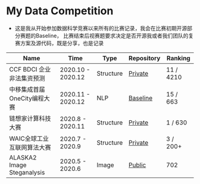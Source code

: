 # My Data Competition

* 这是我从开始参加数据科学竞赛以来所有的比赛记录，我会在比赛初期开源部分赛题的Baseline， 比赛结束后视赛题要求决定是否开源我或者我们团队的复赛方案及源代码，既是分享，也是记录

| Name                       | Time             | Type      | Repository                                          | Ranking |
| -------------------------- | ---------------- | --------- | --------------------------------------------------- | ------- |
| CCF BDCI 企业非法集资预测      | 2020.10 - 2020.12 | Structure | [Private]() |    11 / 4210    |
| 中移集成首届OneCity编程大赛         | 2020.11 - 2020.12 | NLP | [Baseline](https://github.com/librauee/OneCity) |    15 / 663   |
| 链想家计算科技大赛         | 2020.8 - 2020.11 | Structure | [Private](https://github.com/librauee/2020MOOCCube) | 1 / 630    |
| WAIC全球工业互联网算法大赛 | 2020.7 - 2020.9  | Structure | [Private](https://github.com/librauee/WAIC2020)     | 3 / 200+     |
| ALASKA2 Image Steganalysis | 2020.5 - 2020.6  | Image     | [Public](https://github.com/librauee/ALASKA2)       | 702     |

